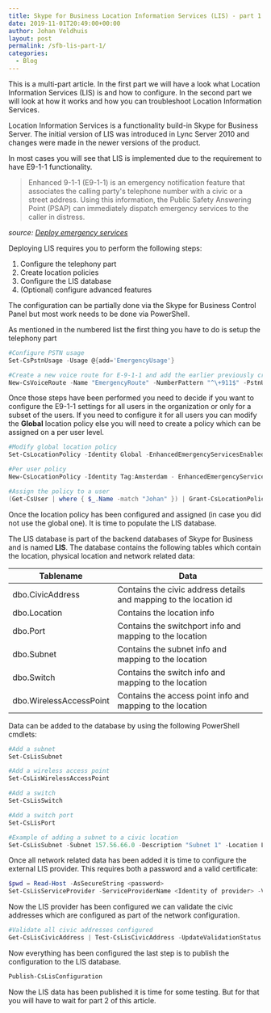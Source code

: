 ```yaml
---
title: Skype for Business Location Information Services (LIS) - part 1
date: 2019-11-01T20:49:00+00:00
author: Johan Veldhuis
layout: post
permalink: /sfb-lis-part-1/
categories:
  - Blog
---
```

This is a multi-part article. In the first part we will have a look what Location Information Services \(LIS\) is and how to configure. In the second part we will look at how it works and how you can troubleshoot Location Information Services.

Location Information Services is a functionality build-in Skype for Business Server. The initial version of LIS was introduced in Lync Server 2010 and changes were made in the newer versions of the product.

In most cases you will see that LIS is implemented due to the requirement to have E9-1-1 functionality.

>Enhanced 9-1-1 (E9-1-1) is an emergency notification feature that associates the calling party's telephone number with a civic or a street address. Using this information, the Public Safety Answering Point (PSAP) can immediately dispatch emergency services to the caller in distress.

_source: [Deploy emergency services](https://docs.microsoft.com/en-us/skypeforbusiness/deploy/deploy-enterprise-voice/deploy-emergency-services?toc=/SkypeForBusiness/toc.json&bc=/SkypeForBusiness/breadcrumb/toc.json)_ 

Deploying LIS requires you to perform the following steps:

1. Configure the telephony part
2. Create location policies
3. Configure the LIS database
4. (Optional) configure advanced features

The configuration can be partially done via the Skype for Business Control Panel but most work needs to be done via PowerShell.

As mentioned in the numbered list the first thing you have to do is setup the telephony part
```powershell
#Configure PSTN usage
Set-CsPstnUsage -Usage @{add='EmergencyUsage'}

#Create a new voice route for E-9-1-1 and add the earlier previously created PSTN usage
New-CsVoiceRoute -Name "EmergencyRoute" -NumberPattern "^\+911$" -PstnUsages @{add="EmergencyUsage"} -PstnGatewayList @{add="e911-trunk"}
```
Once those steps have been performed you need to decide if you want to configure the E9-1-1 settings for all users in the organization or only for a subset of the users. If you need to configure it for all users you can modify the **Global** location policy else you will need to create a policy which can be assigned on a per user level.

```powershell
#Modify global location policy
Set-CsLocationPolicy -Identity Global -EnhancedEmergencyServicesEnabled $true -LocationRequired "disclaimer" -EnhancedEmergencyServiceDisclaimer "Your company policy requires you to set a location. If you do not set a location emergency services will not be able to locate you in an emergency. Please set a location." -PstnUsage "emergencyUsage" -EmergencyDialString "911" -ConferenceMode "twoway" -ConferenceUri "sip:+31201234567@myuclab.nl" -EmergencyDialMask "112" NotificationUri "sip:security@myuclab.nl" -UseLocationForE911Only $true -LocationRefreshInterval 2

#Per user policy
New-CsLocationPolicy -Identity Tag:Amsterdam - EnhancedEmergencyServicesEnabled $true -LocationRequired "disclaimer" -EnhancedEmergencyServiceDisclaimer "Your company policy requires you to set a location. If you do not set a location emergency services will not be able to locate you in an emergency. Please set a location." -UseLocationForE911Only $false -PstnUsage "EmergencyUsage" -EmergencyDialString "911" -EmergencyDialMask "112" -NotificationUri "sip:security@myuclab.nl" -ConferenceUri "sip:+31201234567@myuclab.nl" -ConferenceMode "twoway" -LocationRefreshInterval 2

#Assign the policy to a user
(Get-CsUser | where { $_.Name -match "Johan" }) | Grant-CsLocationPolicy -PolicyName Amsterdam
```

Once the location policy has been configured and assigned (in case you did not use the global one). It is time to populate the LIS database.

The LIS database is part of the backend databases of Skype for Business and is named **LIS**. The database contains the following tables which contain the location, physical location and network related data:

| Tablename               | Data  |
| ----------------------- | ------|
| dbo.CivicAddress         | Contains the civic address details and mapping to the location id|
| dbo.Location            | Contains the location info |
| dbo.Port                | Contains the switchport info and mapping to the location |
| dbo.Subnet              | Contains the subnet info and mapping to the location|
| dbo.Switch              | Contains the switch info and mapping to the location|
| dbo.WirelessAccessPoint | Contains the access point info and mapping to the location|

Data can be added to the database by using the following PowerShell cmdlets:

```powershell
#Add a subnet
Set-CsLisSubnet

#Add a wireless access point
Set-CsLisWirelessAccessPoint

#Add a switch
Set-CsLisSwitch

#Add a switch port
Set-CsLisPort

#Example of adding a subnet to a civic location
Set-CsLisSubnet -Subnet 157.56.66.0 -Description "Subnet 1" -Location Location1 -CompanyName "MyUCLab" -HouseNumber 1234 -HouseNumberSuffix "" -PreDirectional "" -StreetName 163rd -StreetSuffix Ave -PostDirectional NE -City Redmond -State WA -PostalCode 99123 -Country US

```

Once all network related data has been added it is time to configure the external LIS provider. This requires both a password and a valid certificate:

```powershell
$pwd = Read-Host -AsSecureString <password>
Set-CsLisServiceProvider -ServiceProviderName <Identity of provider> -ValidationServiceUrl <URL provided by provider> -CertFileName <location of certificate provided by provider> -Password $pwd
```

Now the LIS provider has been configured we can validate the civic addresses which are configured as part of the network configuration.

```powershell
#Validate all civic addresses configured
Get-CsLisCivicAddress | Test-CsLisCivicAddress -UpdateValidationStatus
```

Now everything has been configured the last step is to publish the configuration to the LIS database.

```powershell
Publish-CsLisConfiguration
```

Now the LIS data has been published it is time for some testing. But for that you will have to wait for part 2 of this article.